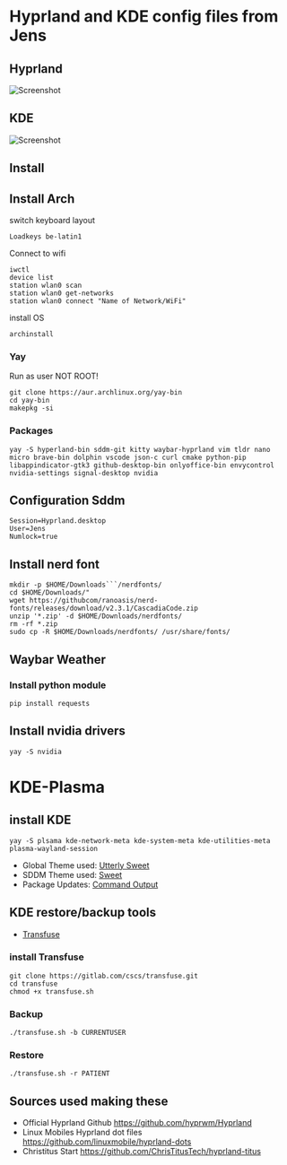 # Hyprland and KDE config files from Jens
## Hyprland
![Screenshot](https://raw.githubusercontent.com/JensDeLeersnyderPXL/arch-dotfiles/main/screenshots/hyprland_screenshot.png)

## KDE 
![Screenshot](https://raw.githubusercontent.com/JensDeLeersnyderPXL/arch-dotfiles/main/screenshots/KDE_screenshot.png)

## Install
## Install Arch
switch keyboard layout
```
Loadkeys be-latin1
```
Connect to wifi
```
iwctl
device list
station wlan0 scan
station wlan0 get-networks
station wlan0 connect "Name of Network/WiFi"
```
install OS
```
archinstall
```
### Yay

Run as user NOT ROOT!
```
git clone https://aur.archlinux.org/yay-bin
cd yay-bin
makepkg -si
```

### Packages
```
yay -S hyperland-bin sddm-git kitty waybar-hyprland vim tldr nano micro brave-bin dolphin vscode json-c curl cmake python-pip libappindicator-gtk3 github-desktop-bin onlyoffice-bin envycontrol nvidia-settings signal-desktop nvidia
```

## Configuration Sddm
```
Session=Hyprland.desktop
User=Jens
Numlock=true
```

## Install nerd font
```
mkdir -p $HOME/Downloads```/nerdfonts/
cd $HOME/Downloads/"
wget https://githubcom/ranoasis/nerd-fonts/releases/download/v2.3.1/CascadiaCode.zip
unzip '*.zip' -d $HOME/Downloads/nerdfonts/
rm -rf *.zip
sudo cp -R $HOME/Downloads/nerdfonts/ /usr/share/fonts/
```
## Waybar Weather
### Install python module
```
pip install requests
```
## Install nvidia drivers
```
yay -S nvidia
```
# KDE-Plasma
## install KDE
```
yay -S plsama kde-network-meta kde-system-meta kde-utilities-meta plasma-wayland-session
```
- Global Theme used: [Utterly Sweet](https://store.kde.org/p/1906500)
- SDDM   Theme used: [Sweet](https://github.com/EliverLara/Sweet/tree/nova/kde/sddm)
- Package   Updates: [Command Output](https://store.kde.org/p/1166510/)

## KDE restore/backup tools
- [Transfuse](https://gitlab.com/cscs/transfuse)
### install Transfuse
```
git clone https://gitlab.com/cscs/transfuse.git
cd transfuse
chmod +x transfuse.sh
```
### Backup
```
./transfuse.sh -b CURRENTUSER
```
### Restore
```
./transfuse.sh -r PATIENT
```
## Sources used making these

- Official Hyprland Github <https://github.com/hyprwm/Hyprland>
- Linux Mobiles Hyprland dot files <https://github.com/linuxmobile/hyprland-dots>
- Christitus Start <https://github.com/ChrisTitusTech/hyprland-titus>
